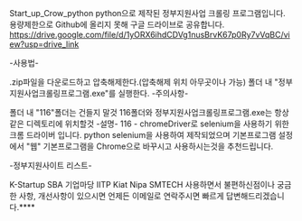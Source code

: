Start_up_Crow_python
python으로 제작된 정부지원사업 크롤링 프로그램입니다. 용량제한으로 Github에 올리지 못해 구글 드라이브로 공유합니다. https://drive.google.com/file/d/1yORX6ihdCDVg1nusBrvK67p0Ry7vVqBC/view?usp=drive_link

-사용법-

.zip파일을 다운로드하고 압축해제한다.(압축해제 위치 아무곳이나 가능)
폴더 내 "정부지원사업크롤링프로그램.exe"를 실행한다.
-주의사항-

폴더 내 "116"폴더는 건들지 말것
116폴더와 정부지원사업크롤링프로그램.exe는 항상 같은 디렉토리에 위치할것
-설명- 116 - chromeDriver로 selenium을 사용하기 위한 크롬 드라이버 입니다. python selenium을 사용하여 제작되었으며 기본프로그램 설정에서 "웹" 기본프로그램을 Chrome으로 바꾸시고 사용하시는것을 추천드립니다.

-정부지원사이트 리스트-

K-Startup
SBA
기업마당
IITP
Kiat
Nipa
SMTECH
사용하면서 불편하신점이나 궁금한 사항, 개선사항이 있으시면 언제든 이메일로 연락주시면 빠르게 답변해드리겠습니다.****

